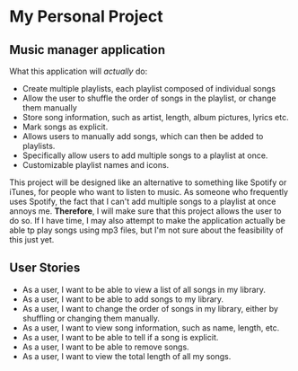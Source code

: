 # My Personal Project

## Music manager application

What this application will *actually* do:
- Create multiple playlists, each playlist composed of individual songs
- Allow the user to shuffle the order of songs in the playlist, or change them manually
- Store song information, such as artist, length, album pictures, lyrics etc.
- Mark songs as explicit. 
- Allows users to manually add songs, which can then be added to playlists. 
- Specifically allow users to add multiple songs to a playlist at once.
- Customizable playlist names and icons.


This project will be designed like an alternative to something like Spotify
or iTunes, for people who want to listen to music. As someone
who frequently uses Spotify, the fact that I can't add multiple
songs to a playlist at once annoys me. **Therefore**, I will make sure
that this project allows the user to do so. If I have time, I
may also attempt to make the application actually be able tp 
play songs using mp3 files, but I'm not sure about the feasibility of 
this just yet.

## User Stories

- As a user, I want to be able to view a list of all songs in my library.
- As a user, I want to be able to add songs to my library.
- As a user, I want to change the order of songs in my library, either by shuffling or changing them manually.
- As a user, I want to view song information, such as name, length, etc. 
- As a user, I want to be able to tell if a song is explicit.
- As a user, I want to be able to remove songs.
- As a user, I want to view the total length of all my songs.

